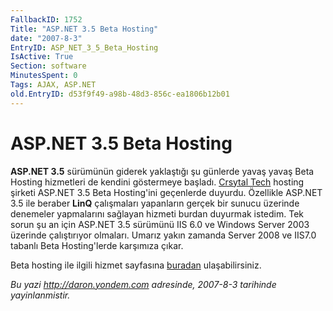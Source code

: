```yaml
---
FallbackID: 1752
Title: "ASP.NET 3.5 Beta Hosting"
date: "2007-8-3"
EntryID: ASP_NET_3_5_Beta_Hosting
IsActive: True
Section: software
MinutesSpent: 0
Tags: AJAX, ASP.NET
old.EntryID: d53f9f49-a98b-48d3-856c-ea1806b12b01
---
```

# ASP.NET 3.5 Beta Hosting
**ASP.NET 3.5** sürümünün giderek yaklaştığı şu günlerde yavaş yavaş
Beta Hosting hizmetleri de kendini göstermeye başladı. [Crsytal
Tech](http://www.crystaltech.com/) hosting şirketi ASP.NET 3.5 Beta
Hosting'ini geçenlerde duyurdu. Özellikle ASP.NET 3.5 ile beraber
**LinQ** çalışmaları yapanların gerçek bir sunucu üzerinde denemeler
yapmalarını sağlayan hizmeti burdan duyurmak istedim. Tek sorun şu an
için ASP.NET 3.5 sürümünü IIS 6.0 ve Windows Server 2003 üzerinde
çalıştırıyor olmaları. Umarız yakın zamanda Server 2008 ve IIS7.0
tabanlı Beta Hosting'lerde karşımıza çıkar.

Beta hosting ile ilgili hizmet sayfasına
[buradan](http://www.crystaltech.com/dotnet35.aspx) ulaşabilirsiniz.



*Bu yazi http://daron.yondem.com adresinde, 2007-8-3 tarihinde yayinlanmistir.*
